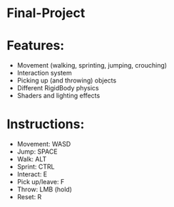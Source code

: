 # Final-Project

# Features:
* Movement (walking, sprinting, jumping, crouching)
* Interaction system
* Picking up (and throwing) objects
* Different RigidBody physics
* Shaders and lighting effects

# Instructions:
* Movement: WASD
* Jump: SPACE
* Walk: ALT
* Sprint: CTRL
* Interact: E
* Pick up/leave: F
* Throw: LMB (hold)
* Reset: R